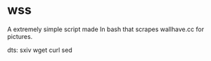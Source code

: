 # wss
  A extremely simple script made In bash that scrapes wallhave.cc for pictures. 

dts:
  sxiv
  wget
  curl
  sed
